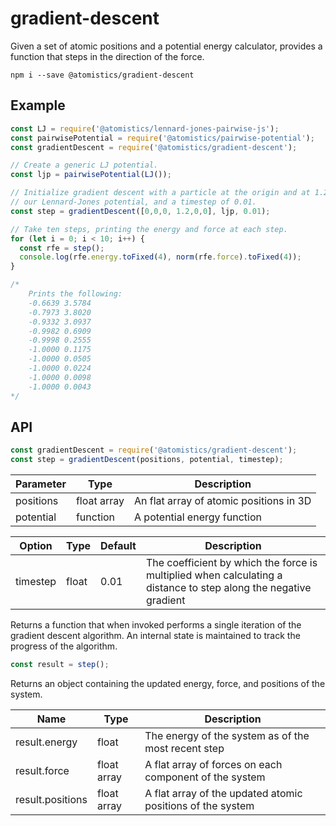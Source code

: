 # gradient-descent

Given a set of atomic positions and a potential energy calculator, provides a function that steps in the direction of
the force.

```
npm i --save @atomistics/gradient-descent
``` 

## Example

```js
const LJ = require('@atomistics/lennard-jones-pairwise-js');
const pairwisePotential = require('@atomistics/pairwise-potential');
const gradientDescent = require('@atomistics/gradient-descent');

// Create a generic LJ potential.
const ljp = pairwisePotential(LJ());

// Initialize gradient descent with a particle at the origin and at 1.2 along x,
// our Lennard-Jones potential, and a timestep of 0.01.
const step = gradientDescent([0,0,0, 1.2,0,0], ljp, 0.01);

// Take ten steps, printing the energy and force at each step.
for (let i = 0; i < 10; i++) {
  const rfe = step();
  console.log(rfe.energy.toFixed(4), norm(rfe.force).toFixed(4));
}

/*  
    Prints the following:
    -0.6639 3.5784
    -0.7973 3.8020
    -0.9332 3.0937
    -0.9982 0.6909
    -0.9998 0.2555
    -1.0000 0.1175
    -1.0000 0.0505
    -1.0000 0.0224
    -1.0000 0.0098
    -1.0000 0.0043    
*/
```

## API

```js
const gradientDescent = require('@atomistics/gradient-descent');
const step = gradientDescent(positions, potential, timestep);
```

| Parameter | Type        | Description                             |
|-----------|-------------|-----------------------------------------|
| positions | float array | An flat array of atomic positions in 3D |
| potential | function    | A potential energy function             |

| Option   | Type  | Default | Description                                                                                                      |
|----------|-------|---------|------------------------------------------------------------------------------------------------------------------|
| timestep | float | 0.01    | The coefficient by which the force is multiplied when calculating a distance to step along the negative gradient |

Returns a function that when invoked performs a single iteration of the gradient descent algorithm. An internal state is
maintained to track the progress of the algorithm.

```js
const result = step();
```
Returns an object containing the updated energy, force, and positions of the system.

| Name             | Type        | Description                                                |
|------------------|-------------|------------------------------------------------------------|
| result.energy    | float       | The energy of the system as of the most recent step        |
| result.force     | float array | A flat array of forces on each component of the system     |
| result.positions | float array | A flat array of the updated atomic positions of the system |
